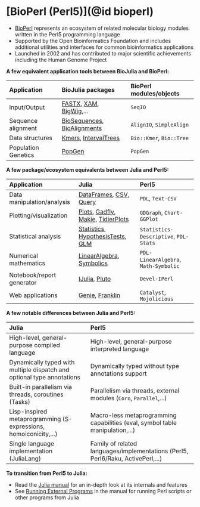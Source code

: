 # [BioPerl (Perl5)](@id bioperl)

- [BioPerl](https://bioperl.org/) represents an ecosystem of related molecular biology modules written in the Perl5 programming language
- Supported by the Open Bioinformatics Foundation and includes additional utilities and interfaces for common bioinformatics applications
- Launched in 2002 and has contributed to major scientific achievements including the Human Genome Project

**A few equivalent application tools between BioJulia and BioPerl:**

| Application         | BioJulia packages                                                                                                                             | BioPerl modules/objects  |
|:--------------------|:----------------------------------------------------------------------------------------------------------------------------------------------|:-------------------------|
| Input/Output        | [FASTX](https://biojulia.dev/FASTX.jl/stable/), [XAM](https://biojulia.dev/XAM.jl/stable/), [BigWig](https://biojulia.dev/BigWig.jl/dev/),... | `SeqIO`                  |
| Sequence alignment  | [BioSequences](https://biojulia.dev/BioSequences.jl/stable/), [BioAlignments](https://biojulia.dev/BioAlignments.jl/stable/)                  | `AlignIO`, `SimpleAlign` |
| Data structures     | [Kmers](https://biojulia.dev/Kmers.jl/stable/), [IntervalTrees](https://biojulia.dev/IntervalTrees.jl/stable/)                                | `Bio::Kmer`, `Bio::Tree` |
| Population Genetics | [PopGen](https://biojulia.dev/PopGen.jl/)                                                                                                     | `PopGen`                 |

**A few package/ecosystem equivalents between Julia and Perl5:**

| Application                | Julia                                                                                                                                                                               | Perl5                                 |
|:---------------------------|:------------------------------------------------------------------------------------------------------------------------------------------------------------------------------------|:--------------------------------------|
| Data manipulation/analysis | [DataFrames](https://dataframes.juliadata.org/stable/), [CSV](https://csv.juliadata.org/stable/), [Query](https://www.queryverse.org/Query.jl/stable/)                              | `PDL`, `Text-CSV`                     |
| Plotting/visualization     | [Plots](https://docs.juliaplots.org/stable/), [Gadfly](http://gadflyjl.org/stable/), [Makie](https://docs.makie.org/stable/), [TidierPlots](https://github.com/TidierOrg/TidierPlots.jl)                                                        | `GDGraph`, `Chart-GGPlot`             |
| Statistical analysis       | [Statistics](https://docs.julialang.org/en/v1/stdlib/Statistics/), [HypothesisTests](https://github.com/JuliaStats/HypothesisTests.jl), [GLM](https://github.com/JuliaStats/GLM.jl) | `Statistics-Descriptive`, `PDL-Stats` |
| Numerical mathematics      | [LinearAlgebra](https://docs.julialang.org/en/v1/stdlib/LinearAlgebra/), [Symbolics](https://symbolics.juliasymbolics.org/stable/)                                                  | `PDL-LinearAlgebra`, `Math-Symbolic`  |
| Notebook/report generator  | [IJulia](https://julialang.github.io/IJulia.jl/stable/), [Pluto](https://plutojl.org/)                                                                                              | `Devel-IPerl`                         |
| Web applications           | [Genie](https://genieframework.com/), [Franklin](https://franklinjl.org/)                                                                                                           | `Catalyst`, `Mojolicious`             |

**A few notable differences between Julia and Perl5:**

| Julia                                                                  | Perl5                                                                           |
|:-----------------------------------------------------------------------|:--------------------------------------------------------------------------------|
| High-level, general-purpose compiled language                          | High-level, general-purpose interpreted language                                |
| Dynamically typed with multiple dispatch and optional type annotations | Dynamically typed without type annotations support                              |
| Built-in parallelism via threads, coroutines (Tasks)                   | Parallelism via threads, external modules (`Coro`, `Parallel`,...)              |
| Lisp-inspired metaprogramming (S-expressions, homoiconicity,...)       | Macro-less metaprogramming capabilities (eval, symbol table manipulation,...)   |
| Single language implementation (JuliaLang)                             | Family of related languages/implementations (Perl5, Perl6/Raku, ActivePerl,...) |

**To transition from Perl5 to Julia:**
- Read the [Julia manual](https://docs.julialang.org/) for an in-depth look at its internals and features
- See [Running External Programs](https://docs.julialang.org/en/v1/manual/running-external-programs/) in the manual for running Perl scripts or other programs from Julia

